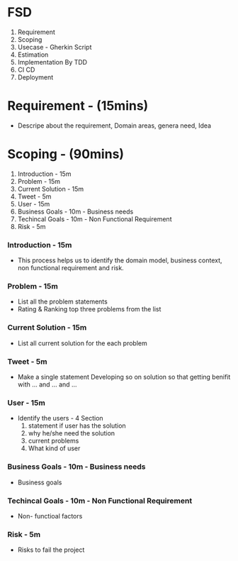 

# FSD
1. Requirement
2. Scoping
3. Usecase - Gherkin Script
4. Estimation 
5. Implementation By TDD
6. CI CD 
7. Deployment

# Requirement - (15mins)
- Descripe about the requirement, Domain areas, genera need, Idea

# Scoping - (90mins)
1. Introduction - 15m 
2. Problem - 15m
3. Current Solution - 15m
4. Tweet - 5m
5. User - 15m
6. Business Goals - 10m - Business needs
7. Techincal Goals - 10m - Non Functional Requirement
8. Risk - 5m

### Introduction - 15m 
  - This process helps us to identify the domain model, business context, non functional requirement and risk. 
### Problem - 15m
  - List all the problem statements 
  - Rating & Ranking top three problems from the list
### Current Solution - 15m
  - List all current solution for the each problem
### Tweet - 5m
  - Make a single statement Developing so on solution so that getting benifit with ... and ... and ... 
### User - 15m
  - Identify the users - 4 Section 
    1. statement if user has the solution
    2. why he/she need the solution
    3. current problems 
    4. What kind of user
### Business Goals - 10m - Business needs
  - Business goals 
### Techincal Goals - 10m - Non Functional Requirement
  - Non- functioal factors
### Risk - 5m
  - Risks to fail the project

